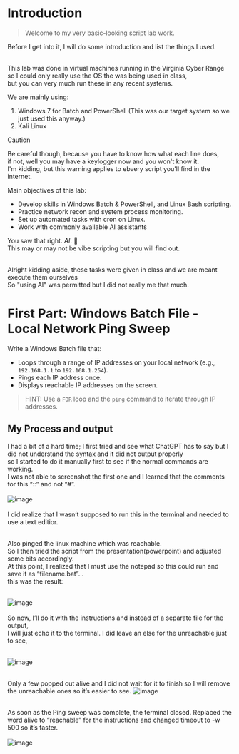 # Introduction
> Welcome to my very basic-looking script lab work. <br>

Before I get into it, I will do some introduction and list the things I used. <br><br>

This lab was done in virtual machines running in the Virginia Cyber Range so I could only really use the OS the was being used in class, <br> 
but you can very much run these in any recent systems.

We are mainly using:
<ol>
  <li>Windows 7 for Batch and PowerShell (This was our target system so we just used this anyway.) </li>
  <li>Kali Linux</li>
</ol>

>[!CAUTION]  
>Be careful though, because you have to know how what each line does, <br>
>if not, well you may have a keylogger now and you won't know it.<br>
>I'm kidding, but this warning applies to ebvery script you'll find in the internet.

Main objectives of this lab:
<ul>
  <li>Develop skills in Windows Batch & PowerShell, and Linux Bash scripting.</li>
  <li>Practice network recon and system process monitoring.</li>
  <li>Set up automated tasks with cron on Linux.</li>
  <li>Work with commonly available AI assistants</li>
</ul>

You saw that right. <em>AI</em>. 🫢 <br>
This may or may not be vibe scripting but you will find out. <br>
<br>

Alright kidding aside, these tasks were given in class and we are meant execute them ourselves <br>
So "using AI" was permitted but I did not really me that much.


# First Part: Windows Batch File - Local Network Ping Sweep

Write a Windows Batch file that: <br>
   - Loops through a range of IP addresses on your local network (e.g., `192.168.1.1` to `192.168.1.254`).
   - Pings each IP address once.
   - Displays reachable IP addresses on the screen.
> HINT: Use a `FOR` loop and the `ping` command to iterate through IP addresses.


## My Process and output
I had a bit of a hard time; I first tried and see what ChatGPT has to say but I did not understand the syntax and it did not output properly <br>
so I started to do it manually first to see if the normal commands are working.  <br>
I was not able to screenshot the first one and I learned that the comments for this “::” and not “#”.  <br><br>
![image](https://github.com/user-attachments/assets/e15056aa-624d-4690-9c5b-04511a4d8461) <br><br>
I did realize that I wasn’t supposed to run this in the terminal and needed to use a text editior.<br><br>

Also pinged the linux machine which was reachable.<br>
So I then tried the script from the presentation(powerpoint) and adjusted some bits accordingly.<br>
At this point, I realized that I must use the notepad so this could run and save it as “filename.bat”…<br>
this was the result:<br><br>

![image](https://github.com/user-attachments/assets/2fc0181e-3224-4e3c-8b1f-188ac0e36422)<br><br>
So now, I’ll do it with the instructions and instead of a separate file for the output, <br>
I will just echo it to the terminal. I did leave an else for the unreachable just to see, <br><br>

![image](https://github.com/user-attachments/assets/a3a7e721-999f-450c-a7ea-fa61313afc3b)<br><br>

Only a few popped out alive and I did not wait for it to finish so I will remove the unreachable ones so it’s easier to see.
![image](https://github.com/user-attachments/assets/7c10e89d-f798-46fd-b328-bcb0f1e1efe2) <br><br>

As soon as the Ping sweep was complete, the terminal closed. Replaced the word alive to “reachable” for the instructions and changed timeout to -w 500 so it’s faster. <br><br>
![image](https://github.com/user-attachments/assets/d34280a6-8abf-4d0c-a226-bf630cb9a504)





